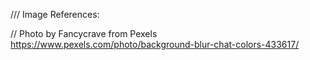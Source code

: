 /// Image References:

// Photo by Fancycrave from Pexels https://www.pexels.com/photo/background-blur-chat-colors-433617/
